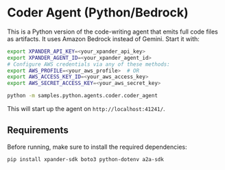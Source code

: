 # Coder Agent (Python/Bedrock)

This is a Python version of the code-writing agent that emits full code files as artifacts. It uses Amazon Bedrock instead of Gemini. Start it with:

```bash
export XPANDER_API_KEY=<your_xpander_api_key>
export XPANDER_AGENT_ID=<your_xpander_agent_id>
# Configure AWS credentials via any of these methods:
export AWS_PROFILE=<your_aws_profile>  # OR
export AWS_ACCESS_KEY_ID=<your_aws_access_key>
export AWS_SECRET_ACCESS_KEY=<your_aws_secret_key>

python -m samples.python.agents.coder.coder_agent
```

This will start up the agent on `http://localhost:41241/`.

## Requirements

Before running, make sure to install the required dependencies:

```bash
pip install xpander-sdk boto3 python-dotenv a2a-sdk
``` 